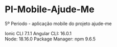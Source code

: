 # PI-Mobile-Ajude-Me
 5º Periodo - aplicação mobile do projeto ajude-me
 
Ionic CLI 7.1.1
Angular CLI: 16.0.1       
Node: 18.16.0
Package Manager: npm 9.6.5
